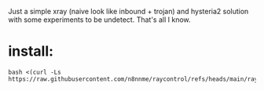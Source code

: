 Just a simple xray (naive look like inbound + trojan) and hysteria2 solution with some experiments to be undetect. That's all I know.

# install:
```
bash <(curl -Ls https://raw.githubusercontent.com/n8nnme/raycontrol/refs/heads/main/ray.sh)
```
